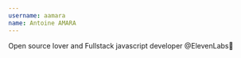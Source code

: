 ```yaml
---
username: aamara
name: Antoine AMARA
---
```

Open source lover and Fullstack javascript developer @ElevenLabs🚀
